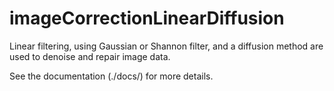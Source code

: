 # imageCorrectionLinearDiffusion
Linear filtering, using Gaussian or Shannon filter, and a diffusion method are used to denoise and repair image data.

See the documentation (./docs/) for more details.